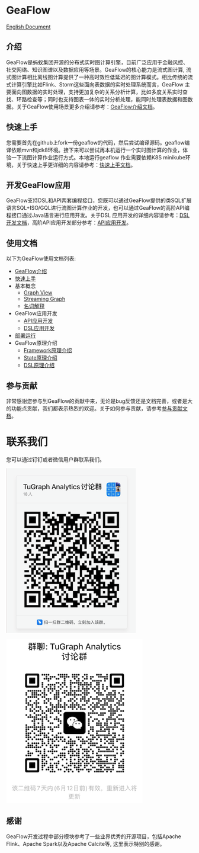 # GeaFlow
[English Document](README_en.md)
<!--intro-start-->
## 介绍
GeaFlow是蚂蚁集团开源的分布式实时图计算引擎，目前广泛应用于金融风控、社交网络、知识图谱以及数据应用等场景。GeaFlow的核心能力是流式图计算,
流式图计算相比离线图计算提供了一种高时效性低延迟的图计算模式。相比传统的流式计算引擎比如Flink、Storm这些面向表数据的实时处理系统而言，GeaFlow
主要面向图数据的实时处理，支持更加复杂的关系分析计算，比如多度关系实时查找、环路检查等；同时也支持图表一体的实时分析处理，能同时处理表数据和图数据。关于GeaFlow使用场景更多介绍请参考：[GeaFlow介绍文档](docs/docs-cn/introduction.md)。

## 快速上手
您需要首先在github上fork一份geaflow的代码，然后尝试编译源码。geaflow编译依赖mvn和jdk8环境。接下来可以尝试再本机运行一个实时图计算的作业，体验一下流图计算作业运行方式。本地运行geaflow
作业需要依赖K8S minikube环境，关于快速上手更详细的内容请参考：[快速上手文档](docs/docs-cn/quick_start.md)。

## 开发GeaFlow应用

GeaFlow支持DSL和API两套编程接口，您既可以通过GeaFlow提供的类SQL扩展语言SQL+ISO/GQL进行流图计算作业的开发，也可以通过GeaFlow的高阶API编程接口通过Java语言进行应用开发。关于DSL
应用开发的详细内容请参考：[DSL开发文档](docs/docs-cn/application-development/dsl/overview.md)，高阶API应用开发部分参考：[API应用开发](docs/docs-cn/application-development/api/guid.md)。

## 使用文档
以下为GeaFlow使用文档列表:
* [GeaFlow介绍](docs/docs-cn/introduction.md)
* [快速上手](docs/docs-cn/quick_start.md)
* 基本概念
  * [Graph View](docs/docs-cn/concepts/graph_view.md)
  * [Streaming Graph](docs/docs-cn/concepts/stream_graph.md)
  * [名词解释](docs/docs-cn/concepts/glossary.md)
* GeaFlow应用开发
  * [API应用开发](docs/docs-cn/application-development/api/guid.md)
  * [DSL应用开发](docs/docs-cn/application-development/dsl/overview.md)
* [部署运行](docs/docs-cn/deploy/install_guid.md)
* GeaFlow原理介绍
  * [Framework原理介绍](docs/docs-cn/principle/framework_principle.md)
  * [State原理介绍](docs/docs-cn/principle/state_principle.md)
  * [DSL原理介绍](docs/docs-cn/principle/dsl_principle.md)

## 参与贡献
非常感谢您参与到GeaFlow的贡献中来，无论是bug反馈还是文档完善，或者是大的功能点贡献，我们都表示热烈的欢迎。关于如何参与贡献，请参考[参与贡献文档](docs/docs-cn/contribution.md)。

# 联系我们
您可以通过钉钉或者微信用户群联系我们。

![dingding](docs/static/img/dingding.png)

![wechat](docs/static/img/wechat.png)

## 感谢
GeaFlow开发过程中部分模块参考了一些业界优秀的开源项目，包括Apache Flink、Apache Spark以及Apache Calcite等, 这里表示特别的感谢。
<!--intro-end-->

